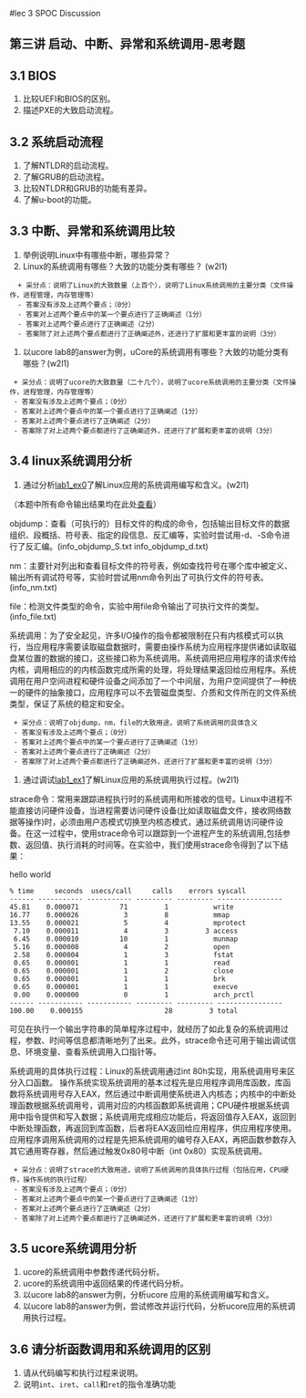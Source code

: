 #lec 3 SPOC Discussion

## 第三讲 启动、中断、异常和系统调用-思考题

## 3.1 BIOS
 1. 比较UEFI和BIOS的区别。
 1. 描述PXE的大致启动流程。

## 3.2 系统启动流程
 1. 了解NTLDR的启动流程。
 1. 了解GRUB的启动流程。
 1. 比较NTLDR和GRUB的功能有差异。
 1. 了解u-boot的功能。

## 3.3 中断、异常和系统调用比较
 1. 举例说明Linux中有哪些中断，哪些异常？
 1. Linux的系统调用有哪些？大致的功能分类有哪些？  (w2l1)

```
  + 采分点：说明了Linux的大致数量（上百个），说明了Linux系统调用的主要分类（文件操作，进程管理，内存管理等）
  - 答案没有涉及上述两个要点；（0分）
  - 答案对上述两个要点中的某一个要点进行了正确阐述（1分）
  - 答案对上述两个要点进行了正确阐述（2分）
  - 答案除了对上述两个要点都进行了正确阐述外，还进行了扩展和更丰富的说明（3分）
 ```
 
 1. 以ucore lab8的answer为例，uCore的系统调用有哪些？大致的功能分类有哪些？(w2l1)
 
 ```
  + 采分点：说明了ucore的大致数量（二十几个），说明了ucore系统调用的主要分类（文件操作，进程管理，内存管理等）
  - 答案没有涉及上述两个要点；（0分）
  - 答案对上述两个要点中的某一个要点进行了正确阐述（1分）
  - 答案对上述两个要点进行了正确阐述（2分）
  - 答案除了对上述两个要点都进行了正确阐述外，还进行了扩展和更丰富的说明（3分）
 ```
 
## 3.4 linux系统调用分析
 1. 通过分析[lab1_ex0](https://github.com/chyyuu/ucore_lab/blob/master/related_info/lab1/lab1-ex0.md)了解Linux应用的系统调用编写和含义。(w2l1)
 

 （本题中所有命令输出结果均在此处[查看](https://github.com/december/os_data/tree/master/w2l1)）


 objdump：查看（可执行的）目标文件的构成的命令，包括输出目标文件的数据组织、段概括、符号表、指定的段信息、反汇编等，实验时尝试用-d、-S命令进行了反汇编。(info_objdump_S.txt info_objdump_d.txt)


 nm：主要针对列出和查看目标文件的符号表，例如查找符号在哪个库中被定义、输出所有调试符号等，实验时尝试用nm命令列出了可执行文件的符号表。(info_nm.txt)
 
 
 file：检测文件类型的命令，实验中用file命令输出了可执行文件的类型。(info_file.txt)
 
 
 系统调用：为了安全起见，许多I/O操作的指令都被限制在只有内核模式可以执行，当应用程序需要读取磁盘数据时，需要由操作系统为应用程序提供诸如读取磁盘某位置的数据的接口，这些接口称为系统调用。系统调用把应用程序的请求传给内核，调用相应的的内核函数完成所需的处理，将处理结果返回给应用程序。系统调用在用户空间进程和硬件设备之间添加了一个中间层，为用户空间提供了一种统一的硬件的抽象接口，应用程序可以不去管磁盘类型、介质和文件所在的文件系统类型，保证了系统的稳定和安全。

 ```
  + 采分点：说明了objdump，nm，file的大致用途，说明了系统调用的具体含义
  - 答案没有涉及上述两个要点；（0分）
  - 答案对上述两个要点中的某一个要点进行了正确阐述（1分）
  - 答案对上述两个要点进行了正确阐述（2分）
  - 答案除了对上述两个要点都进行了正确阐述外，还进行了扩展和更丰富的说明（3分）
 
 ```
 
 1. 通过调试[lab1_ex1](https://github.com/chyyuu/ucore_lab/blob/master/related_info/lab1/lab1-ex1.md)了解Linux应用的系统调用执行过程。(w2l1)
 
 
  strace命令：常用来跟踪进程执行时的系统调用和所接收的信号。Linux中进程不能直接访问硬件设备，当进程需要访问硬件设备(比如读取磁盘文件，接收网络数据等操作)时，必须由用户态模式切换至内核态模式，通过系统调用访问硬件设备。在这一过程中，使用strace命令可以跟踪到一个进程产生的系统调用,包括参数、返回值、执行消耗的时间等。在实验中，我们使用strace命令得到了以下结果：
  

  hello world

 ```
% time     seconds  usecs/call     calls    errors syscall
------ ----------- ----------- --------- --------- ----------------
 45.81    0.000071          71         1           write
 16.77    0.000026           3         8           mmap
 13.55    0.000021           5         4           mprotect
  7.10    0.000011           4         3         3 access
  6.45    0.000010          10         1           munmap
  5.16    0.000008           4         2           open
  2.58    0.000004           1         3           fstat
  0.65    0.000001           1         1           read
  0.65    0.000001           1         2           close
  0.65    0.000001           1         1           brk
  0.65    0.000001           1         1           execve
  0.00    0.000000           0         1           arch_prctl
------ ----------- ----------- --------- --------- ----------------
100.00    0.000155                    28         3 total
  ```
 
  可见在执行一个输出字符串的简单程序过程中，就经历了如此复杂的系统调用过程，参数、时间等信息都清晰地列了出来。此外，strace命令还可用于输出调试信息、环境变量、查看系统调用入口指针等。
  
  
  系统调用的具体执行过程：Linux的系统调用通过int 80h实现，用系统调用号来区分入口函数。
  操作系统实现系统调用的基本过程先是应用程序调用库函数，库函数将系统调用号存入EAX，然后通过中断调用使系统进入内核态；内核中的中断处理函数根据系统调用号，调用对应的内核函数即系统调用；CPU硬件根据系统调用中指令提供和写入数据；系统调用完成相应功能后，将返回值存入EAX，返回到中断处理函数，再返回到库函数，后者将EAX返回给应用程序，供应用程序使用。
  应用程序调用系统调用的过程是先把系统调用的编号存入EAX，再把函数参数存入其它通用寄存器，然后通过触发0x80号中断（int 0x80）实现系统调用。
  

 ```
  + 采分点：说明了strace的大致用途，说明了系统调用的具体执行过程（包括应用，CPU硬件，操作系统的执行过程）
  - 答案没有涉及上述两个要点；（0分）
  - 答案对上述两个要点中的某一个要点进行了正确阐述（1分）
  - 答案对上述两个要点进行了正确阐述（2分）
  - 答案除了对上述两个要点都进行了正确阐述外，还进行了扩展和更丰富的说明（3分）
 ```
 
## 3.5 ucore系统调用分析
 1. ucore的系统调用中参数传递代码分析。
 1. ucore的系统调用中返回结果的传递代码分析。
 1. 以ucore lab8的answer为例，分析ucore 应用的系统调用编写和含义。
 1. 以ucore lab8的answer为例，尝试修改并运行代码，分析ucore应用的系统调用执行过程。
 
## 3.6 请分析函数调用和系统调用的区别
 1. 请从代码编写和执行过程来说明。
   1. 说明`int`、`iret`、`call`和`ret`的指令准确功能
 
